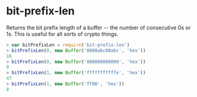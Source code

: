 # bit-prefix-len

Returns the bit prefix length of a buffer -- the number of consecutive 0s or 1s. This is useful for all sorts of crypto things.

```js
> var bitPrefixLen = require('bit-prefix-len')
> bitPrefixLen(0, new Buffer('0000abc00abc', 'hex'))
16
> bitPrefixLen(0, new Buffer('800000000000', 'hex'))
0
> bitPrefixLen(1, new Buffer('fffffffffffe', 'hex'))
47
> bitPrefixLen(1, new Buffer('ff00', 'hex'))
8
```
